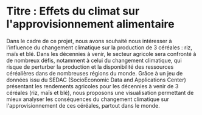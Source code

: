 # Titre : Effets du climat sur l'approvisionnement alimentaire

Dans le cadre de ce projet, nous avons souhaité nous intéresser à l’influence du changement climatique sur la production de 3 céréales : riz, maïs et blé. Dans les décennies à venir, le secteur agricole sera confronté à de nombreux défis, notamment à celui du changement climatique, qui risque de perturber la production et la disponibilité des ressources céréalières dans de nombreuses régions du monde. Grâce à un jeu de données issu du SEDAC (SocioEconomic Data and Applications Center) présentant les rendements agricoles pour les décennies à venir de 3 céréales (riz, maïs et blé), nous proposons une visualisation permettant de mieux analyser les conséquences du changement climatique sur l'approvisionnement de ces céréales, partout dans le monde.

